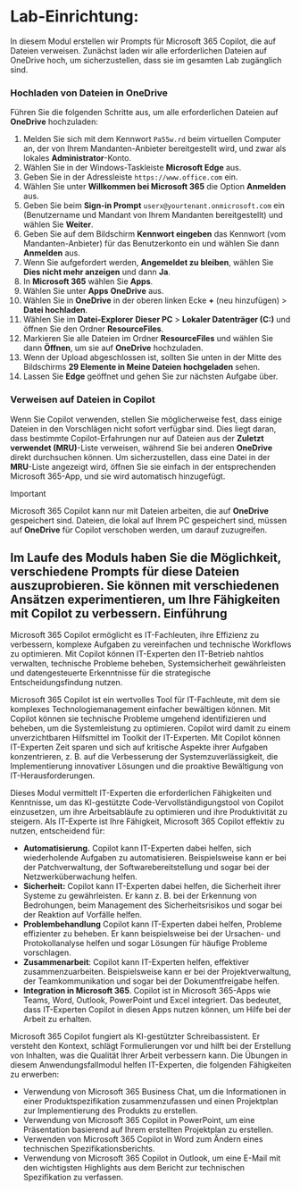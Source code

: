 # Lab-Einrichtung:

In diesem Modul erstellen wir Prompts für Microsoft 365 Copilot, die auf Dateien verweisen. Zunächst laden wir alle erforderlichen Dateien auf OneDrive hoch, um sicherzustellen, dass sie im gesamten Lab zugänglich sind.


### Hochladen von Dateien in OneDrive

Führen Sie die folgenden Schritte aus, um alle erforderlichen Dateien auf **OneDrive** hochzuladen:

1. Melden Sie sich mit dem Kennwort `Pa55w.rd` beim virtuellen Computer an, der von Ihrem Mandanten-Anbieter bereitgestellt wird, und zwar als lokales **Administrator**-Konto.
2. Wählen Sie in der Windows-Taskleiste **Microsoft Edge** aus.
3. Geben Sie in der Adressleiste `https://www.office.com` ein.
4. Wählen Sie unter **Willkommen bei Microsoft 365** die Option **Anmelden** aus.
5. Geben Sie beim **Sign-in Prompt** `userx@yourtenant.onmicrosoft.com` ein (Benutzername und Mandant von Ihrem Mandanten bereitgestellt) und wählen Sie **Weiter**.
6. Geben Sie auf dem Bildschirm **Kennwort eingeben** das Kennwort (vom Mandanten-Anbieter) für das Benutzerkonto ein und wählen Sie dann **Anmelden** aus.
7. Wenn Sie aufgefordert werden, **Angemeldet zu bleiben**, wählen Sie **Dies nicht mehr anzeigen** und dann **Ja**.
8. In **Microsoft 365** wählen Sie **Apps**.
9. Wählen Sie unter **Apps** **OneDrive** aus.
10. Wählen Sie in **OneDrive** in der oberen linken Ecke **+** (neu hinzufügen) > **Datei hochladen**.
11. Wählen Sie im **Datei-Explorer** **Dieser PC** > **Lokaler Datenträger (C:)** und öffnen Sie den Ordner **ResourceFiles**.
12. Markieren Sie alle Dateien im Ordner **ResourceFiles** und wählen Sie dann **Öffnen**, um sie auf **OneDrive** hochzuladen.
13. Wenn der Upload abgeschlossen ist, sollten Sie unten in der Mitte des Bildschirms **29 Elemente in Meine Dateien hochgeladen** sehen.
14. Lassen Sie **Edge** geöffnet und gehen Sie zur nächsten Aufgabe über.

### Verweisen auf Dateien in Copilot

Wenn Sie Copilot verwenden, stellen Sie möglicherweise fest, dass einige Dateien in den Vorschlägen nicht sofort verfügbar sind. Dies liegt daran, dass bestimmte Copilot-Erfahrungen nur auf Dateien aus der **Zuletzt verwendet (MRU)**-Liste verweisen, während Sie bei anderen **OneDrive** direkt durchsuchen können. Um sicherzustellen, dass eine Datei in der **MRU**-Liste angezeigt wird, öffnen Sie sie einfach in der entsprechenden Microsoft 365-App, und sie wird automatisch hinzugefügt.

> [!IMPORTANT]
> Microsoft 365 Copilot kann nur mit Dateien arbeiten, die auf **OneDrive** gespeichert sind. Dateien, die lokal auf Ihrem PC gespeichert sind, müssen auf **OneDrive** für Copilot verschoben werden, um darauf zuzugreifen.

Im Laufe des Moduls haben Sie die Möglichkeit, verschiedene Prompts für diese Dateien auszuprobieren. Sie können mit verschiedenen Ansätzen experimentieren, um Ihre Fähigkeiten mit Copilot zu verbessern.
Einführung
---
Microsoft 365 Copilot ermöglicht es IT-Fachleuten, ihre Effizienz zu verbessern, komplexe Aufgaben zu vereinfachen und technische Workflows zu optimieren. Mit Copilot können IT-Experten den IT-Betrieb nahtlos verwalten, technische Probleme beheben, Systemsicherheit gewährleisten und datengesteuerte Erkenntnisse für die strategische Entscheidungsfindung nutzen.

Microsoft 365 Copilot ist ein wertvolles Tool für IT-Fachleute, mit dem sie komplexes Technologiemanagement einfacher bewältigen können. Mit Copilot können sie technische Probleme umgehend identifizieren und beheben, um die Systemleistung zu optimieren. Copilot wird damit zu einem unverzichtbaren Hilfsmittel im Toolkit der IT-Experten. Mit Copilot können IT-Experten Zeit sparen und sich auf kritische Aspekte ihrer Aufgaben konzentrieren, z. B. auf die Verbesserung der Systemzuverlässigkeit, die Implementierung innovativer Lösungen und die proaktive Bewältigung von IT-Herausforderungen.

Dieses Modul vermittelt IT-Experten die erforderlichen Fähigkeiten und Kenntnisse, um das KI-gestützte Code-Vervollständigungstool von Copilot einzusetzen, um ihre Arbeitsabläufe zu optimieren und ihre Produktivität zu steigern. Als IT-Experte ist Ihre Fähigkeit, Microsoft 365 Copilot effektiv zu nutzen, entscheidend für:

 -  **Automatisierung.** Copilot kann IT-Experten dabei helfen, sich wiederholende Aufgaben zu automatisieren. Beispielsweise kann er bei der Patchverwaltung, der Softwarebereitstellung und sogar bei der Netzwerküberwachung helfen.
 -  **Sicherheit:** Copilot kann IT-Experten dabei helfen, die Sicherheit ihrer Systeme zu gewährleisten. Er kann z. B. bei der Erkennung von Bedrohungen, beim Management des Sicherheitsrisikos und sogar bei der Reaktion auf Vorfälle helfen.
 -  **Problembehandlung** Copilot kann IT-Experten dabei helfen, Probleme effizienter zu beheben. Er kann beispielsweise bei der Ursachen- und Protokollanalyse helfen und sogar Lösungen für häufige Probleme vorschlagen.
 -  **Zusammenarbeit**: Copilot kann IT-Experten helfen, effektiver zusammenzuarbeiten. Beispielsweise kann er bei der Projektverwaltung, der Teamkommunikation und sogar bei der Dokumentfreigabe helfen.
 -  **Integration in Microsoft 365**. Copilot ist in Microsoft 365-Apps wie Teams, Word, Outlook, PowerPoint und Excel integriert. Das bedeutet, dass IT-Experten Copilot in diesen Apps nutzen können, um Hilfe bei der Arbeit zu erhalten.

Microsoft 365 Copilot fungiert als KI-gestützter Schreibassistent. Er versteht den Kontext, schlägt Formulierungen vor und hilft bei der Erstellung von Inhalten, was die Qualität Ihrer Arbeit verbessern kann. Die Übungen in diesem Anwendungsfallmodul helfen IT-Experten, die folgenden Fähigkeiten zu erwerben:

 -  Verwendung von Microsoft 365 Business Chat, um die Informationen in einer Produktspezifikation zusammenzufassen und einen Projektplan zur Implementierung des Produkts zu erstellen.
 -  Verwendung von Microsoft 365 Copilot in PowerPoint, um eine Präsentation basierend auf Ihrem erstellten Projektplan zu erstellen.
 -  Verwenden von Microsoft 365 Copilot in Word zum Ändern eines technischen Spezifikationsberichts.
 -  Verwendung von Microsoft 365 Copilot in Outlook, um eine E-Mail mit den wichtigsten Highlights aus dem Bericht zur technischen Spezifikation zu verfassen.
